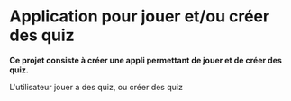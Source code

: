 # Application pour jouer et/ou créer des quiz

**Ce projet consiste à créer une appli permettant de jouer et de créer des quiz.**

L'utilisateur jouer a des quiz, ou créer des quiz